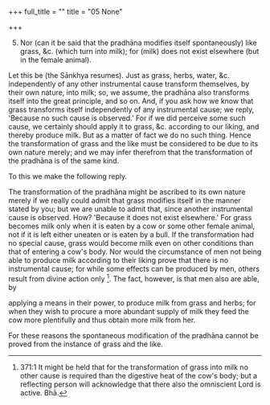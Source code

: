 +++
full_title = ""
title = "05 None"

+++


5. Nor (can it be said that the pradhāna modifies itself spontaneously) like grass, &c. (which turn into milk); for (milk) does not exist elsewhere (but in the female animal).

Let this be (the Sānkhya resumes). Just as grass, herbs, water, &c. independently of any other instrumental cause transform themselves, by their own nature, into milk; so, we assume, the pradhāna also transforms itself into the great principle, and so on. And, if you ask how we know that grass transforms itself independently of any instrumental cause; we reply, 'Because no such cause is observed.' For if we did perceive some such cause, we certainly should apply it to grass, &c. according to our liking, and thereby produce milk. But as a matter of fact we do no such thing. Hence the transformation of grass and the like must be considered to be due to its own nature merely; and we may infer therefrom that the transformation of the pradhāna is of the same kind.

To this we make the following reply.

The transformation of the pradhāna might be ascribed to its own nature merely if we really could admit that grass modifies itself in the manner stated by you; but we are unable to admit that, since another instrumental cause is observed. How? 'Because it does not exist elsewhere.' For grass becomes milk only when it is eaten by a cow or some other female animal, not if it is left either uneaten or is eaten by a bull. If the transformation had no special cause, grass would become milk even on other conditions than that of entering a cow's body. Nor would the circumstance of men not being able to produce milk according to their liking prove that there is no instrumental cause; for while some effects can be produced by men, others result from divine action only  [^fn_330]. The fact, however, is that men also are able, by

[^fn_330]: 371:1 It might be held that for the transformation of grass into milk no other cause is required than the digestive heat of the cow's  body; but a reflecting person will acknowledge that there also the omniscient Lord is active. Bhā.

applying a means in their power, to produce milk from grass and herbs; for when they wish to procure a more abundant supply of milk they feed the cow more plentifully and thus obtain more milk from her.

For these reasons the spontaneous modification of the pradhāna cannot be proved from the instance of grass and the like.


